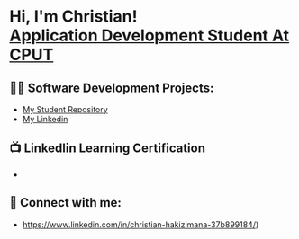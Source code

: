 <h1>Hi, I'm Christian! <br/><a href="https://github.com/joshmadakor1">Application Development Student At CPUT</a></h1>

<h2>👨‍💻 Software Development Projects:</h2>


  - [My Student Repository](https://github.com/219117675)
  - [My Linkedin](https://www.linkedin.com/in/christian-hakizimana-37b899184/)

<h2>📺 Linkedlin Learning Certification</h2>

- 

<h2> 🤳 Connect with me:</h2>

- https://www.linkedin.com/in/christian-hakizimana-37b899184/)



<!--
**joshmadakor1/joshmadakor1** is a ✨ _special_ ✨ repository because its `README.md` (this file) appears on your GitHub profile.

Here are some ideas to get you started:

- 🔭 I’m currently working on ...
- 🌱 I’m currently learning ...
- 👯 I’m looking to collaborate on ...
- 🤔 I’m looking for help with ...
- 💬 Ask me about ...
- 📫 How to reach me: ...
- 😄 Pronouns: ...
- ⚡ Fun fact: ...
-->

